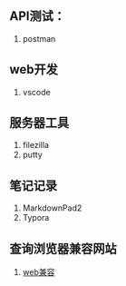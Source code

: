 ## API测试：

1. postman

## web开发

1. vscode

## 服务器工具

1. filezilla
2. putty

## 笔记记录

1. MarkdownPad2
2. Typora

## 查询浏览器兼容网站

1. [web兼容](https://caniuse.com/)

